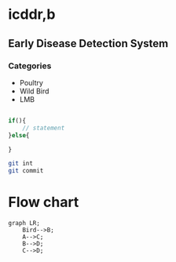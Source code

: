 # icddr,b

## Early Disease Detection System

### Categories
- Poultry
- Wild Bird
- LMB

```php

if(){
    // statement
}else{

}
```


```bash
git int
git commit

```

# Flow chart

```mermaid
graph LR;
    Bird-->B;
    A-->C;
    B-->D;
    C-->D;
```

